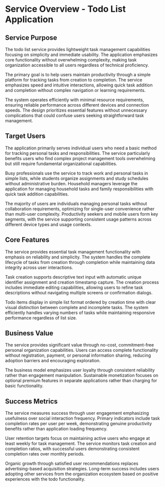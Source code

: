 # Service Overview - Todo List Application

## Service Purpose

The todo list service provides lightweight task management capabilities focusing on simplicity and immediate usability. The application emphasizes core functionality without overwhelming complexity, making task organization accessible to all users regardless of technical proficiency.

The primary goal is to help users maintain productivity through a simple platform for tracking tasks from creation to completion. The service emphasizes speed and intuitive interactions, allowing quick task addition and completion without complex navigation or learning requirements.

The system operates efficiently with minimal resource requirements, ensuring reliable performance across different devices and connection speeds. The design prioritizes essential features without unnecessary complications that could confuse users seeking straightforward task management.

## Target Users

The application primarily serves individual users who need a basic method for tracking personal tasks and responsibilities. The service particularly benefits users who find complex project management tools overwhelming but still require fundamental organizational capabilities.

Busy professionals use the service to track work and personal tasks in simple lists, while students organize assignments and study schedules without administrative burden. Household managers leverage the application for managing household tasks and family responsibilities with quick task addition capabilities.

The majority of users are individuals managing personal tasks without collaboration requirements, optimizing for single-user convenience rather than multi-user complexity. Productivity seekers and mobile users form key segments, with the service supporting consistent usage patterns across different device types and usage contexts.

## Core Features

The service provides essential task management functionality with emphasis on reliability and simplicity. The system handles the complete lifecycle of tasks from creation through completion while maintaining data integrity across user interactions.

Task creation supports descriptive text input with automatic unique identifier assignment and creation timestamp capture. The creation process includes immediate editing capabilities, allowing users to refine task descriptions without navigating multiple screens or confirmation dialogs.

Todo items display in simple list format ordered by creation time with clear visual distinction between complete and incomplete tasks. The system efficiently handles varying numbers of tasks while maintaining responsive performance regardless of list size.

## Business Value

The service provides significant value through no-cost, commitment-free personal organization capabilities. Users can access complete functionality without registration, payment, or personal information sharing, reducing adoption barriers and encouraging exploration.

The business model emphasizes user loyalty through consistent reliability rather than engagement manipulation. Sustainable monetization focuses on optional premium features in separate applications rather than charging for basic functionality.

## Success Metrics

The service measures success through user engagement emphasizing usefulness over social interaction frequency. Primary indicators include task completion rates per user per week, demonstrating genuine productivity benefits rather than application loading frequency.

User retention targets focus on maintaining active users who engage at least weekly for task management. The service monitors task creation and completion ratios, with successful users demonstrating consistent completion rates over monthly periods.

Organic growth through satisfied user recommendations replaces advertising-based acquisition strategies. Long-term success includes users adopting other services from the organization ecosystem based on positive experiences with the todo functionality.